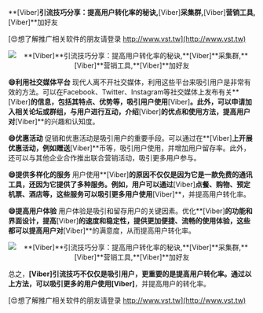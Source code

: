 **[Viber]**引流技巧分享：提高用户转化率的秘诀,**[Viber]**采集群,**[Viber]**营销工具,**[Viber]**加好友

[😍想了解推广相关软件的朋友请登录 http://www.vst.tw](http://www.vst.tw)

 <center><img src="https://vst.tw/MP4/tuiguang/png/5.png" alt="**[Viber]**引流技巧分享：提高用户转化率的秘诀,**[Viber]**采集群,**[Viber]**营销工具,**[Viber]**加好友"></center>

**😄利用社交媒体平台**
现代人离不开社交媒体，利用这些平台来吸引用户是非常有效的方法。可以在Facebook、Twitter、Instagram等社交媒体上发布有关**[Viber]**的信息，包括其特点、优势等，吸引用户使用**[Viber]**。此外，可以申请加入相关论坛或群组，与用户进行互动，介绍**[Viber]**的优点和使用方法，提高用户对**[Viber]**的兴趣和认知度。

**😄优惠活动**
促销和优惠活动是吸引用户的重要手段。可以通过在**[Viber]**上开展优惠活动，例如赠送**[Viber]**币等，吸引用户使用，并增加用户留存率。此外，还可以与其他企业合作推出联合营销活动，吸引更多用户参与。

**😄提供多样化的服务**
用户使用**[Viber]**的原因不仅仅是因为它是一款免费的通讯工具，还因为它提供了多种服务。例如，用户可以通过**[Viber]**点餐、购物、预定机票、酒店等，这些服务可以吸引更多用户使用**[Viber]**，并提高用户转化率。

**😄提高用户体验**
用户体验是吸引和留存用户的关键因素。优化**[Viber]**的功能和界面设计，提高**[Viber]**的速度和稳定性，提供更加便捷、流畅的使用体验，这些都可以提高用户对**[Viber]**的满意度，从而提高用户转化率。

 <center><img src="https://vst.tw/MP4/tuiguang/png/4.png" alt="**[Viber]**引流技巧分享：提高用户转化率的秘诀,**[Viber]**采集群,**[Viber]**营销工具,**[Viber]**加好友"></center>

总之，**[Viber]**引流技巧不仅仅是吸引用户，更重要的是提高用户转化率。通过以上方法，可以吸引更多的用户使用**[Viber]**，并提高用户的转化率。

[😍想了解推广相关软件的朋友请登录 http://www.vst.tw](http://www.vst.tw)



